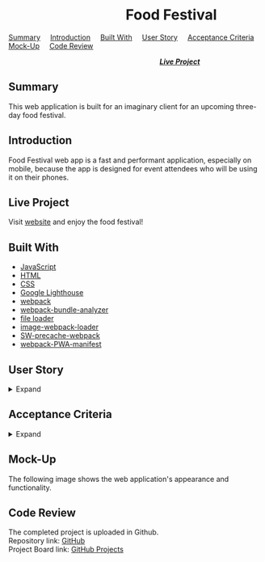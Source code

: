 #  &nbsp; &nbsp; &nbsp; &nbsp; &nbsp; &nbsp; &nbsp; &nbsp; &nbsp; &nbsp; &nbsp; &nbsp; &nbsp; &nbsp; &nbsp; &nbsp; &nbsp; &nbsp;Food Festival

[Summary](#Summary) &nbsp; &nbsp; [Introduction](#Introduction) &nbsp; &nbsp; [Built With](#Built-With) &nbsp; &nbsp; [User Story](#User-Story) &nbsp; &nbsp; [Acceptance Criteria](#Acceptance-Criteria) &nbsp; &nbsp; [Mock-Up](#Mock-up) &nbsp; &nbsp; [Code Review](#Code-Review)   

 &nbsp; &nbsp; &nbsp; &nbsp; &nbsp; &nbsp; &nbsp; &nbsp; &nbsp; &nbsp; &nbsp; &nbsp; &nbsp; &nbsp; &nbsp; &nbsp; &nbsp; &nbsp; &nbsp; &nbsp;  &nbsp; &nbsp; &nbsp; &nbsp; &nbsp; &nbsp; &nbsp; &nbsp; &nbsp; &nbsp; &nbsp; &nbsp; &nbsp; &nbsp; &nbsp; &nbsp; &nbsp; &nbsp; [***Live Project***](#Live-Project)

 ## Summary

 This web application is built for an imaginary client for an upcoming three-day food festival.

 ## Introduction
 Food Festival web app is a fast and performant application, especially on mobile, because the app is designed for event attendees who will be using it on their phones.

## Live Project

Visit [website](https://rosefrancis-tech.github.io/food-festival/) and enjoy the food festival!

## Built With
* [JavaScript](https://www.javascript.com/)
* [HTML](https://developer.mozilla.org/en-US/docs/Web/HTML)
* [CSS](https://developer.mozilla.org/en-US/docs/Web/CSS)
* [Google Lighthouse](https://developers.google.com/web/tools/lighthouse)
* [webpack](https://webpack.js.org/)
* [webpack-bundle-analyzer](https://www.npmjs.com/package/webpack-bundle-analyzer)
* [file loader](https://www.npmjs.com/package/file-loader)
* [image-webpack-loader](https://www.npmjs.com/package/image-webpack-loader)
* [SW-precache-webpack](https://www.npmjs.com/package/sw-precache-webpack-plugin)
* [webpack-PWA-manifest](https://www.npmjs.com/package/webpack-pwa-manifest)

 ## User Story
<details>
<summary>Expand</summary>  
    As a user, I want to view the application from a browser
    As a user, I want the application to load quickly
    As a user, I want to use the Food Festival application even if I don't have an internet connection
    As a user, I want to download the app to the home screen on my mobile device
    
</details>

## Acceptance Criteria
<details>
<summary>Expand</summary>

    
     
</details>

## Mock-Up
The following image shows the web application's appearance and functionality.



## Code Review

The completed project is uploaded in Github.  
Repository link:  [GitHub](https://github.com/rosefrancis-tech/food-festival)  
Project Board link:  [GitHub Projects]()
